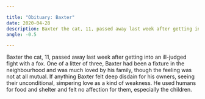 ```yaml
---

title: "Obituary: Baxter"
date: 2020-04-28
description: Baxter the cat, 11, passed away last week after getting into an ill-judged fight with a fox.
angle: -0.5

---
```


Baxter the cat, 11, passed away last week after getting into an ill-judged fight with a fox. One of a litter of three, Baxter had been a fixture in the neighbourhood and was much loved by his family, though the feeling was not at all mutual. If anything Baxter felt deep disdain for his owners, seeing their unconditional, simpering love as a kind of weakness. He used humans for food and shelter and felt no affection for them, especially the children. 